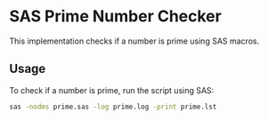 # SAS Prime Number Checker

This implementation checks if a number is prime using SAS macros.

## Usage

To check if a number is prime, run the script using SAS:

```bash
sas -nodms prime.sas -log prime.log -print prime.lst
